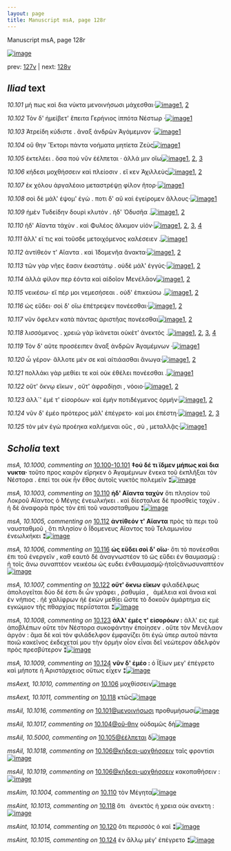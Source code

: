 ```yaml
---
layout: page
title: Manuscript msA, page 128r
---
```


Manuscript msA, page 128r

[![image](http://www.homermultitext.org/iipsrv?OBJ=IIP,1.0&FIF=/project/homer/pyramidal/deepzoom/hmt/vaimg/2017a/VA128RN_0300.tif&WID=100&CVT=JPEG)](http://www.homermultitext.org/ict2/?urn=urn:cite2:hmt:vaimg.2017a:VA128RN_0300)

prev:  [127v](../127v/) | next:  [128v](../128v/)

## *Iliad* text

*10.101* <a id="10.101"/> μή πως καὶ δια νύκτα μενοινήσωσι μάχεσθαι·[![image](http://www.homermultitext.org/iipsrv?OBJ=IIP,1.0&FIF=/project/homer/pyramidal/deepzoom/hmt/vaimg/2017a/VA128RN_0300.tif&RGN=0.1672,0.2051,0.4204,0.027&WID=1000&CVT=JPEG)](http://www.homermultitext.org/ict2/?urn=urn:cite2:hmt:vaimg.2017a:VA128RN_0300@0.1672,0.2051,0.4204,0.027)[1](#msAil_10.1016), [2](#msA_10.1)

*10.102* <a id="10.102"/> Τὸν δ' ἠμείβετ' ἔπειτα Γερήνιος ἱππότα Νέστωρ ·[![image](http://www.homermultitext.org/iipsrv?OBJ=IIP,1.0&FIF=/project/homer/pyramidal/deepzoom/hmt/vaimg/2017a/VA128RN_0300.tif&RGN=0.1522,0.2269,0.4414,0.0263&WID=1000&CVT=JPEG)](http://www.homermultitext.org/ict2/?urn=urn:cite2:hmt:vaimg.2017a:VA128RN_0300@0.1522,0.2269,0.4414,0.0263)[1](#msA_10.1)

*10.103* <a id="10.103"/> Ἀτρείδη κύδιστε . ἄναξ ἀνδρῶν Ἀγάμεμνον ·[![image](http://www.homermultitext.org/iipsrv?OBJ=IIP,1.0&FIF=/project/homer/pyramidal/deepzoom/hmt/vaimg/2017a/VA128RN_0300.tif&RGN=0.1552,0.2434,0.4414,0.0301&WID=1000&CVT=JPEG)](http://www.homermultitext.org/ict2/?urn=urn:cite2:hmt:vaimg.2017a:VA128RN_0300@0.1552,0.2434,0.4414,0.0301)[1](#msA_10.1)

*10.104* <a id="10.104"/> οὔ θην Ἕκτορι πάντα νοήματα μητίετα Ζεὺς[![image](http://www.homermultitext.org/iipsrv?OBJ=IIP,1.0&FIF=/project/homer/pyramidal/deepzoom/hmt/vaimg/2017a/VA128RN_0300.tif&RGN=0.1481,0.2645,0.4414,0.0301&WID=1000&CVT=JPEG)](http://www.homermultitext.org/ict2/?urn=urn:cite2:hmt:vaimg.2017a:VA128RN_0300@0.1481,0.2645,0.4414,0.0301)[1](#msA_10.1)

*10.105* <a id="10.105"/> ἐκτελέει . ὅσα πού νῠν ἐέλπεται · ἀλλά μιν οἴω[![image](http://www.homermultitext.org/iipsrv?OBJ=IIP,1.0&FIF=/project/homer/pyramidal/deepzoom/hmt/vaimg/2017a/VA128RN_0300.tif&RGN=0.1451,0.2817,0.4414,0.0301&WID=1000&CVT=JPEG)](http://www.homermultitext.org/ict2/?urn=urn:cite2:hmt:vaimg.2017a:VA128RN_0300@0.1451,0.2817,0.4414,0.0301)[1](#msAil_10.5000), [2](#msA_10.1001), [3](#msA_10.1)

*10.106* <a id="10.106"/> κήδεσι μοχθήσσειν καὶ πλείοσιν . εἴ κεν Ἀχιλλεὺς[![image](http://www.homermultitext.org/iipsrv?OBJ=IIP,1.0&FIF=/project/homer/pyramidal/deepzoom/hmt/vaimg/2017a/VA128RN_0300.tif&RGN=0.1572,0.3013,0.4414,0.0308&WID=1000&CVT=JPEG)](http://www.homermultitext.org/ict2/?urn=urn:cite2:hmt:vaimg.2017a:VA128RN_0300@0.1572,0.3013,0.4414,0.0308)[1](#msAext_10.1010), [2](#msA_10.1)

*10.107* <a id="10.107"/> ἐκ χόλου ἀργαλέοιο μεταστρέψῃ φίλον ῆτορ·[![image](http://www.homermultitext.org/iipsrv?OBJ=IIP,1.0&FIF=/project/homer/pyramidal/deepzoom/hmt/vaimg/2017a/VA128RN_0300.tif&RGN=0.1552,0.3208,0.4134,0.0308&WID=1000&CVT=JPEG)](http://www.homermultitext.org/ict2/?urn=urn:cite2:hmt:vaimg.2017a:VA128RN_0300@0.1552,0.3208,0.4134,0.0308)[1](#msA_10.1)

*10.108* <a id="10.108"/> σοὶ δὲ μάλ' έψομ' ἐγὼ . ποτι δ' αῦ καὶ ἐγείρομεν ἄλλους·[![image](http://www.homermultitext.org/iipsrv?OBJ=IIP,1.0&FIF=/project/homer/pyramidal/deepzoom/hmt/vaimg/2017a/VA128RN_0300.tif&RGN=0.1592,0.3418,0.4384,0.0263&WID=1000&CVT=JPEG)](http://www.homermultitext.org/ict2/?urn=urn:cite2:hmt:vaimg.2017a:VA128RN_0300@0.1592,0.3418,0.4384,0.0263)[1](#msA_10.1)

*10.109* <a id="10.109"/> ἠμὲν Τυδείδην δουρὶ κλυτὸν . ἠδ' Ὀδυσῆα .[![image](http://www.homermultitext.org/iipsrv?OBJ=IIP,1.0&FIF=/project/homer/pyramidal/deepzoom/hmt/vaimg/2017a/VA128RN_0300.tif&RGN=0.1542,0.3606,0.4024,0.0248&WID=1000&CVT=JPEG)](http://www.homermultitext.org/ict2/?urn=urn:cite2:hmt:vaimg.2017a:VA128RN_0300@0.1542,0.3606,0.4024,0.0248)[1](#msA_10.1002), [2](#msA_10.1)

*10.110* <a id="10.110"/> ἠδ' Αἴαντα τάχὺν . καὶ Φυλέος ἄλκιμον υἱόν·[![image](http://www.homermultitext.org/iipsrv?OBJ=IIP,1.0&FIF=/project/homer/pyramidal/deepzoom/hmt/vaimg/2017a/VA128RN_0300.tif&RGN=0.1461,0.3794,0.4204,0.0248&WID=1000&CVT=JPEG)](http://www.homermultitext.org/ict2/?urn=urn:cite2:hmt:vaimg.2017a:VA128RN_0300@0.1461,0.3794,0.4204,0.0248)[1](#msAint_10.1012), [2](#msA_10.1), [3](#msAim_10.1004), [4](#msA_10.1003)

*10.111* <a id="10.111"/> ἂλλ' εἴ τις καὶ τοῦσδε μετοιχόμενος καλέσειεν .[![image](http://www.homermultitext.org/iipsrv?OBJ=IIP,1.0&FIF=/project/homer/pyramidal/deepzoom/hmt/vaimg/2017a/VA128RN_0300.tif&RGN=0.1562,0.3967,0.4104,0.027&WID=1000&CVT=JPEG)](http://www.homermultitext.org/ict2/?urn=urn:cite2:hmt:vaimg.2017a:VA128RN_0300@0.1562,0.3967,0.4104,0.027)[1](#msA_10.1)

*10.112* <a id="10.112"/> ἀντίθεόν τ' Αἴαντα . καὶ Ἰ̈δομενῆα ἄνακτα·[![image](http://www.homermultitext.org/iipsrv?OBJ=IIP,1.0&FIF=/project/homer/pyramidal/deepzoom/hmt/vaimg/2017a/VA128RN_0300.tif&RGN=0.1572,0.417,0.4104,0.0248&WID=1000&CVT=JPEG)](http://www.homermultitext.org/ict2/?urn=urn:cite2:hmt:vaimg.2017a:VA128RN_0300@0.1572,0.417,0.4104,0.0248)[1](#msA_10.1), [2](#msA_10.1005)

*10.113* <a id="10.113"/> τῶν γὰρ νῆες ἔασιν ἑκαστάτῳ . οὐδὲ μάλ' ἐγγύς·[![image](http://www.homermultitext.org/iipsrv?OBJ=IIP,1.0&FIF=/project/homer/pyramidal/deepzoom/hmt/vaimg/2017a/VA128RN_0300.tif&RGN=0.1562,0.4365,0.4304,0.0248&WID=1000&CVT=JPEG)](http://www.homermultitext.org/ict2/?urn=urn:cite2:hmt:vaimg.2017a:VA128RN_0300@0.1562,0.4365,0.4304,0.0248)[1](#msAil_10.1021), [2](#msA_10.1)

*10.114* <a id="10.114"/> ἀλλὰ φίλον περ ἐόντα καὶ αἰδοῖον Μενέλᾱον[![image](http://www.homermultitext.org/iipsrv?OBJ=IIP,1.0&FIF=/project/homer/pyramidal/deepzoom/hmt/vaimg/2017a/VA128RN_0300.tif&RGN=0.1592,0.4538,0.3794,0.0278&WID=1000&CVT=JPEG)](http://www.homermultitext.org/ict2/?urn=urn:cite2:hmt:vaimg.2017a:VA128RN_0300@0.1592,0.4538,0.3794,0.0278)[1](#msAil_10.1022), [2](#msA_10.1)

*10.115* <a id="10.115"/> νεικέσω· εἴ πέρ μοι νεμεσήσεαι . οὐδ' ἐπικεύσω .[![image](http://www.homermultitext.org/iipsrv?OBJ=IIP,1.0&FIF=/project/homer/pyramidal/deepzoom/hmt/vaimg/2017a/VA128RN_0300.tif&RGN=0.1602,0.4748,0.4044,0.0225&WID=1000&CVT=JPEG)](http://www.homermultitext.org/ict2/?urn=urn:cite2:hmt:vaimg.2017a:VA128RN_0300@0.1602,0.4748,0.4044,0.0225)[1](#msAim_10.1026), [2](#msA_10.1)

*10.116* <a id="10.116"/> ὡς εὕδει· σοὶ δ' οἴω ἐπέτρεψεν πονέεσθαι·[![image](http://www.homermultitext.org/iipsrv?OBJ=IIP,1.0&FIF=/project/homer/pyramidal/deepzoom/hmt/vaimg/2017a/VA128RN_0300.tif&RGN=0.1421,0.4906,0.3894,0.0278&WID=1000&CVT=JPEG)](http://www.homermultitext.org/ict2/?urn=urn:cite2:hmt:vaimg.2017a:VA128RN_0300@0.1421,0.4906,0.3894,0.0278)[1](#msA_10.1006), [2](#msA_10.1)

*10.117* <a id="10.117"/> νῦν ὄφελεν κατὰ πάντας ἀριστῆας πονέεσθαι[![image](http://www.homermultitext.org/iipsrv?OBJ=IIP,1.0&FIF=/project/homer/pyramidal/deepzoom/hmt/vaimg/2017a/VA128RN_0300.tif&RGN=0.1451,0.5139,0.4234,0.0225&WID=1000&CVT=JPEG)](http://www.homermultitext.org/ict2/?urn=urn:cite2:hmt:vaimg.2017a:VA128RN_0300@0.1451,0.5139,0.4234,0.0225)[1](#msAil_10.1024), [2](#msA_10.1)

*10.118* <a id="10.118"/> λισσόμενος . χρειὼ γὰρ ϊκάνεται οὐκέτ' ἀνεκτός .[![image](http://www.homermultitext.org/iipsrv?OBJ=IIP,1.0&FIF=/project/homer/pyramidal/deepzoom/hmt/vaimg/2017a/VA128RN_0300.tif&RGN=0.1421,0.5342,0.4575,0.021&WID=1000&CVT=JPEG)](http://www.homermultitext.org/ict2/?urn=urn:cite2:hmt:vaimg.2017a:VA128RN_0300@0.1421,0.5342,0.4575,0.021)[1](#msAext_10.1513), [2](#msAext_10.1011), [3](#msAint_10.1013), [4](#msA_10.1)

*10.119* <a id="10.119"/> Τὸν δ' αῦτε προσέειπεν ἄναξ ἀνδρῶν Ἀγαμέμνων ·[![image](http://www.homermultitext.org/iipsrv?OBJ=IIP,1.0&FIF=/project/homer/pyramidal/deepzoom/hmt/vaimg/2017a/VA128RN_0300.tif&RGN=0.1552,0.5507,0.4505,0.027&WID=1000&CVT=JPEG)](http://www.homermultitext.org/ict2/?urn=urn:cite2:hmt:vaimg.2017a:VA128RN_0300@0.1552,0.5507,0.4505,0.027)[1](#msA_10.1)

*10.120* <a id="10.120"/> ὦ γέρον· ἄλλοτε μέν σε καὶ αἰτιάασθαι ἄνωγα·[![image](http://www.homermultitext.org/iipsrv?OBJ=IIP,1.0&FIF=/project/homer/pyramidal/deepzoom/hmt/vaimg/2017a/VA128RN_0300.tif&RGN=0.1411,0.571,0.4635,0.024&WID=1000&CVT=JPEG)](http://www.homermultitext.org/ict2/?urn=urn:cite2:hmt:vaimg.2017a:VA128RN_0300@0.1411,0.571,0.4635,0.024)[1](#msAint_10.1014), [2](#msA_10.1)

*10.121* <a id="10.121"/> πολλάκι γὰρ μεθίει τε καὶ οὐκ ἐθέλει πονέεσθαι .[![image](http://www.homermultitext.org/iipsrv?OBJ=IIP,1.0&FIF=/project/homer/pyramidal/deepzoom/hmt/vaimg/2017a/VA128RN_0300.tif&RGN=0.1592,0.5905,0.4334,0.0225&WID=1000&CVT=JPEG)](http://www.homermultitext.org/ict2/?urn=urn:cite2:hmt:vaimg.2017a:VA128RN_0300@0.1592,0.5905,0.4334,0.0225)[1](#msA_10.1)

*10.122* <a id="10.122"/> οὔτ' ὄκνῳ εἴκων , οὔτ' ἀφραδίῃσι , νόοιο·[![image](http://www.homermultitext.org/iipsrv?OBJ=IIP,1.0&FIF=/project/homer/pyramidal/deepzoom/hmt/vaimg/2017a/VA128RN_0300.tif&RGN=0.1632,0.6101,0.3704,0.024&WID=1000&CVT=JPEG)](http://www.homermultitext.org/ict2/?urn=urn:cite2:hmt:vaimg.2017a:VA128RN_0300@0.1632,0.6101,0.3704,0.024)[1](#msA_10.1007), [2](#msA_10.1)

*10.123* <a id="10.123"/> ἀλλ`' ἐμέ τ' εἰσορόων· καὶ ἐμὴν ποτιδέγμενος ὁρμήν·[![image](http://www.homermultitext.org/iipsrv?OBJ=IIP,1.0&FIF=/project/homer/pyramidal/deepzoom/hmt/vaimg/2017a/VA128RN_0300.tif&RGN=0.1632,0.6281,0.4394,0.0233&WID=1000&CVT=JPEG)](http://www.homermultitext.org/ict2/?urn=urn:cite2:hmt:vaimg.2017a:VA128RN_0300@0.1632,0.6281,0.4394,0.0233)[1](#msA_10.1008), [2](#msA_10.1)

*10.124* <a id="10.124"/> νῦν δ' ἐμέο πρότερος μάλ' ἐπέγρετο· καί μοι ἐπέστη·[![image](http://www.homermultitext.org/iipsrv?OBJ=IIP,1.0&FIF=/project/homer/pyramidal/deepzoom/hmt/vaimg/2017a/VA128RN_0300.tif&RGN=0.1632,0.6476,0.4394,0.0233&WID=1000&CVT=JPEG)](http://www.homermultitext.org/ict2/?urn=urn:cite2:hmt:vaimg.2017a:VA128RN_0300@0.1632,0.6476,0.4394,0.0233)[1](#msA_10.1009), [2](#msA_10.1), [3](#msAint_10.1015)

*10.125* <a id="10.125"/> τὸν μὲν ἐγὼ προέηκα καλήμεναι οὓς , σὺ , μεταλλᾷς·[![image](http://www.homermultitext.org/iipsrv?OBJ=IIP,1.0&FIF=/project/homer/pyramidal/deepzoom/hmt/vaimg/2017a/VA128RN_0300.tif&RGN=0.1602,0.6649,0.4525,0.0263&WID=1000&CVT=JPEG)](http://www.homermultitext.org/ict2/?urn=urn:cite2:hmt:vaimg.2017a:VA128RN_0300@0.1602,0.6649,0.4525,0.0263)[1](#msA_10.1)

## *Scholia* text

*msA, 10.1000, commenting on* [10.100-10.101](#10.100-10.101)  <a id="msA_10.1000"/> **‡οὐ δέ τι ἴδμεν μήπως καὶ δια νυκτα·** τοῦτο προς καιρὸν εἴρηκεν ὁ Ἀγαμέμνων ἕνεκα τοῦ ἐκπλῆξαι τὸν Νέστορα . ἐπεί τοι οὐκ ἦν ἔθος ἀυτοῖς νυκτὸς πολεμεῖν ⁑[![image](http://www.homermultitext.org/iipsrv?OBJ=IIP,1.0&FIF=/project/homer/pyramidal/deepzoom/hmt/vaimg/2017a/VA128RN_0300.tif&RGN=0.162,0.0999,0.632,0.0278&WID=1000&CVT=JPEG)](http://www.homermultitext.org/ict2/?urn=urn:cite2:hmt:vaimg.2017a:VA128RN_0300@0.162,0.0999,0.632,0.0278)

*msA, 10.1003, commenting on* [10.110](#10.110)  <a id="msA_10.1003"/> **ἠδ' Αἴαντα ταχὺν** ὅτι πλησίον τοῦ Λοκροῦ Αἴαντος ὁ Mέγης ἐνεωλκήκει . καὶ δίεσταλκε δὲ προσθεὶς ταχύν . ἡ δὲ ἀναφορὰ πρὸς τὸν ἐπὶ τοῦ ναυσσταθμου ⁑[![image](http://www.homermultitext.org/iipsrv?OBJ=IIP,1.0&FIF=/project/homer/pyramidal/deepzoom/hmt/vaimg/2017a/VA128RN_0300.tif&RGN=0.573,0.4711,0.225,0.0503&WID=1000&CVT=JPEG)](http://www.homermultitext.org/ict2/?urn=urn:cite2:hmt:vaimg.2017a:VA128RN_0300@0.573,0.4711,0.225,0.0503)

*msA, 10.1005, commenting on* [10.112](#10.112)  <a id="msA_10.1005"/> **ἀντίθεόν τ' Αἴαντα** πρὸς τὰ περι τοῦ ναυσταθμοῦ , ὅτι πλησίον ὁ Ϊδομενευς Αἴαντος τοῦ Τελαμωνίου ἐνεωλκήκει ⁑[![image](http://www.homermultitext.org/iipsrv?OBJ=IIP,1.0&FIF=/project/homer/pyramidal/deepzoom/hmt/vaimg/2017a/VA128RN_0300.tif&RGN=0.587,0.5162,0.213,0.0376&WID=1000&CVT=JPEG)](http://www.homermultitext.org/ict2/?urn=urn:cite2:hmt:vaimg.2017a:VA128RN_0300@0.587,0.5162,0.213,0.0376)

*msA, 10.1006, commenting on* [10.116](#10.116)  <a id="msA_10.1006"/> **ὡς εὕδει σοὶ δ' οἴω·** ὅτι τὸ πονέεσθαι ἐπι τοῦ ἐνεργεῖν , καθ εαυτὸ δὲ ἀναγνωστέον τὸ ὡς εὕδει ἐν θαυμασμῷ : ἠ τοῖς ἄνω συναπτέον νεικέσω ὡς ευδει ἐνθαυμασμῷ·ἠτοῖςἄνωσυναπτέον[![image](http://www.homermultitext.org/iipsrv?OBJ=IIP,1.0&FIF=/project/homer/pyramidal/deepzoom/hmt/vaimg/2017a/VA128RN_0300.tif&RGN=0.601,0.553,0.197,0.0706&WID=1000&CVT=JPEG)](http://www.homermultitext.org/ict2/?urn=urn:cite2:hmt:vaimg.2017a:VA128RN_0300@0.601,0.553,0.197,0.0706)

*msA, 10.1007, commenting on* [10.122](#10.122)  <a id="msA_10.1007"/> **οὔτ' ὄκνω εἴκων** φιλαδέλφως ἀπολογεῖται δύο δέ ἐστι δι ὧν γράφει , ῥαθυμία ,  ἀμέλεια καὶ ἄνοια καὶ ἐν νήπιος . ἠὲ χαλίφρων ἠὲ ἑκών μεθίει ὥστε τὸ δοκοῦν ἁμάρτημα εἰς εγκώμιον τῆς πθαρχίας περιΐσταται ⁑[![image](http://www.homermultitext.org/iipsrv?OBJ=IIP,1.0&FIF=/project/homer/pyramidal/deepzoom/hmt/vaimg/2017a/VA128RN_0300.tif&RGN=0.603,0.6086,0.197,0.0744&WID=1000&CVT=JPEG)](http://www.homermultitext.org/ict2/?urn=urn:cite2:hmt:vaimg.2017a:VA128RN_0300@0.603,0.6086,0.197,0.0744)

*msA, 10.1008, commenting on* [10.123](#10.123)  <a id="msA_10.1008"/> **ἀλλ' ἑμές τ' εἰσορόων :** ἀλλ' εις εμὲ ἀποβλέπων οὔτε τὸν Νέστορα συκοφάντην ἐποίησεν . οὔτε τὸν Μενέλαον ἀργόν : ἅμα δὲ καὶ τὸν φιλάδελφον ἐμφανίζει ὅτι ἐγὼ ὑπερ αυτοῦ πάντα ποιῶ κακεῖνος ἐκδεχεταί μου τὴν ὁρμήν οἷον εἶναι δεῖ νεώτερον ἀδελφὸν πρὸς πρεσβύτερον ⁑[![image](http://www.homermultitext.org/iipsrv?OBJ=IIP,1.0&FIF=/project/homer/pyramidal/deepzoom/hmt/vaimg/2017a/VA128RN_0300.tif&RGN=0.145,0.6867,0.66,0.0533&WID=1000&CVT=JPEG)](http://www.homermultitext.org/ict2/?urn=urn:cite2:hmt:vaimg.2017a:VA128RN_0300@0.145,0.6867,0.66,0.0533)

*msA, 10.1009, commenting on* [10.124](#10.124)  <a id="msA_10.1009"/> **νῦν δ' ἑμέο :** ὁ Ϊξίων μεγ' ἐπέγρετο καὶ μήποτε ἡ Ἀριστάρχειος οὕτως εἶχεν ⁑[![image](http://www.homermultitext.org/iipsrv?OBJ=IIP,1.0&FIF=/project/homer/pyramidal/deepzoom/hmt/vaimg/2017a/VA128RN_0300.tif&RGN=0.152,0.7213,0.653,0.0308&WID=1000&CVT=JPEG)](http://www.homermultitext.org/ict2/?urn=urn:cite2:hmt:vaimg.2017a:VA128RN_0300@0.152,0.7213,0.653,0.0308)

*msAext, 10.1010, commenting on* [10.106](#10.106)  <a id="msAext_10.1010"/> μοχθίσσειν[![image](http://www.homermultitext.org/iipsrv?OBJ=IIP,1.0&FIF=/project/homer/pyramidal/deepzoom/hmt/vaimg/2017a/VA128RN_0300.tif&RGN=0.799,0.308,0.072,0.0218&WID=1000&CVT=JPEG)](http://www.homermultitext.org/ict2/?urn=urn:cite2:hmt:vaimg.2017a:VA128RN_0300@0.799,0.308,0.072,0.0218)

*msAext, 10.1011, commenting on* [10.118](#10.118)  <a id="msAext_10.1011"/> κτῶς[![image](http://www.homermultitext.org/iipsrv?OBJ=IIP,1.0&FIF=/project/homer/pyramidal/deepzoom/hmt/vaimg/2017a/VA128RN_0300.tif&RGN=0.848,0.5312,0.037,0.0218&WID=1000&CVT=JPEG)](http://www.homermultitext.org/ict2/?urn=urn:cite2:hmt:vaimg.2017a:VA128RN_0300@0.848,0.5312,0.037,0.0218)

*msAil, 10.1016, commenting on* [10.101@μενοινήσωσι](#10.101@μενοινήσωσι)  <a id="msAil_10.1016"/> προθυμήσωσι[![image](http://www.homermultitext.org/iipsrv?OBJ=IIP,1.0&FIF=/project/homer/pyramidal/deepzoom/hmt/vaimg/2017a/VA128RN_0300.tif&RGN=0.426,0.2066,0.067,0.0105&WID=1000&CVT=JPEG)](http://www.homermultitext.org/ict2/?urn=urn:cite2:hmt:vaimg.2017a:VA128RN_0300@0.426,0.2066,0.067,0.0105)

*msAil, 10.1017, commenting on* [10.104@οὔ-θην](#10.104@οὔ-θην)  <a id="msAil_10.1017"/> οὐδαμῶς δὴ[![image](http://www.homermultitext.org/iipsrv?OBJ=IIP,1.0&FIF=/project/homer/pyramidal/deepzoom/hmt/vaimg/2017a/VA128RN_0300.tif&RGN=0.202,0.2615,0.061,0.0098&WID=1000&CVT=JPEG)](http://www.homermultitext.org/ict2/?urn=urn:cite2:hmt:vaimg.2017a:VA128RN_0300@0.202,0.2615,0.061,0.0098)

*msAil, 10.5000, commenting on* [10.105@ἐέλπεται](#10.105@ἐέλπεται)  <a id="msAil_10.5000"/> δ[![image](http://www.homermultitext.org/iipsrv?OBJ=IIP,1.0&FIF=/project/homer/pyramidal/deepzoom/hmt/vaimg/2017a/VA128RN_0300.tif&RGN=0.398,0.2832,0.038,0.0098&WID=1000&CVT=JPEG)](http://www.homermultitext.org/ict2/?urn=urn:cite2:hmt:vaimg.2017a:VA128RN_0300@0.398,0.2832,0.038,0.0098)

*msAil, 10.1018, commenting on* [10.106@κήδεσι-μοχθήσσειν](#10.106@κήδεσι-μοχθήσσειν)  <a id="msAil_10.1018"/> ταῖς φροντίσι[![image](http://www.homermultitext.org/iipsrv?OBJ=IIP,1.0&FIF=/project/homer/pyramidal/deepzoom/hmt/vaimg/2017a/VA128RN_0300.tif&RGN=0.195,0.299,0.075,0.0158&WID=1000&CVT=JPEG)](http://www.homermultitext.org/ict2/?urn=urn:cite2:hmt:vaimg.2017a:VA128RN_0300@0.195,0.299,0.075,0.0158)

*msAil, 10.1019, commenting on* [10.106@κήδεσι-μοχθήσσειν](#10.106@κήδεσι-μοχθήσσειν)  <a id="msAil_10.1019"/> κακοπαθήσειν :[![image](http://www.homermultitext.org/iipsrv?OBJ=IIP,1.0&FIF=/project/homer/pyramidal/deepzoom/hmt/vaimg/2017a/VA128RN_0300.tif&RGN=0.294,0.2983,0.075,0.0158&WID=1000&CVT=JPEG)](http://www.homermultitext.org/ict2/?urn=urn:cite2:hmt:vaimg.2017a:VA128RN_0300@0.294,0.2983,0.075,0.0158)

*msAim, 10.1004, commenting on* [10.110](#10.110)  <a id="msAim_10.1004"/> τὸν Μέγητα[![image](http://www.homermultitext.org/iipsrv?OBJ=IIP,1.0&FIF=/project/homer/pyramidal/deepzoom/hmt/vaimg/2017a/VA128RN_0300.tif&RGN=0.554,0.3854,0.031,0.0165&WID=1000&CVT=JPEG)](http://www.homermultitext.org/ict2/?urn=urn:cite2:hmt:vaimg.2017a:VA128RN_0300@0.554,0.3854,0.031,0.0165)

*msAint, 10.1013, commenting on* [10.118](#10.118)  <a id="msAint_10.1013"/> ὅτι  ἀνεκτὸς ἡ χρεια οὐκ ανεκτη :[![image](http://www.homermultitext.org/iipsrv?OBJ=IIP,1.0&FIF=/project/homer/pyramidal/deepzoom/hmt/vaimg/2017a/VA128RN_0300.tif&RGN=0.099,0.5297,0.05,0.0368&WID=1000&CVT=JPEG)](http://www.homermultitext.org/ict2/?urn=urn:cite2:hmt:vaimg.2017a:VA128RN_0300@0.099,0.5297,0.05,0.0368)

*msAint, 10.1014, commenting on* [10.120](#10.120)  <a id="msAint_10.1014"/> ὅτι περισσὸς ὁ καί ⁑[![image](http://www.homermultitext.org/iipsrv?OBJ=IIP,1.0&FIF=/project/homer/pyramidal/deepzoom/hmt/vaimg/2017a/VA128RN_0300.tif&RGN=0.095,0.577,0.048,0.0331&WID=1000&CVT=JPEG)](http://www.homermultitext.org/ict2/?urn=urn:cite2:hmt:vaimg.2017a:VA128RN_0300@0.095,0.577,0.048,0.0331)

*msAint, 10.1015, commenting on* [10.124](#10.124)  <a id="msAint_10.1015"/> ἐν ἄλλῳ μέγ' ἐπέγρετο ⁑[![image](http://www.homermultitext.org/iipsrv?OBJ=IIP,1.0&FIF=/project/homer/pyramidal/deepzoom/hmt/vaimg/2017a/VA128RN_0300.tif&RGN=0.093,0.6469,0.061,0.0331&WID=1000&CVT=JPEG)](http://www.homermultitext.org/ict2/?urn=urn:cite2:hmt:vaimg.2017a:VA128RN_0300@0.093,0.6469,0.061,0.0331)